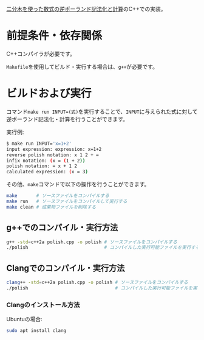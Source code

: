 [二分木を使った数式の逆ポーランド記法化と計算](https://smdn.jp/programming/tips/polish/)のC++での実装。

# 前提条件・依存関係
C++コンパイラが必要です。

`Makefile`を使用してビルド・実行する場合は、`g++`が必要です。

# ビルドおよび実行
コマンド`make run INPUT=(式)`を実行することで、`INPUT`に与えられた式に対して逆ポーランド記法化・計算を行うことができます。

実行例:
```sh
$ make run INPUT='x=1+2'
input expression: expression: x=1+2
reverse polish notation: x 1 2 + =
infix notation: (x = (1 + 2))
polish notation: = x + 1 2
calculated expression: (x = 3)
```

その他、`make`コマンドで以下の操作を行うことができます。

```sh
make       # ソースファイルをコンパイルする
make run   # ソースファイルをコンパイルして実行する
make clean # 成果物ファイルを削除する
```

## g++でのコンパイル・実行方法
```sh
g++ -std=c++2a polish.cpp -o polish # ソースファイルをコンパイルする
./polish                            # コンパイルした実行可能ファイルを実行する
```

## Clangでのコンパイル・実行方法
```sh
clang++ -std=c++2a polish.cpp -o polish # ソースファイルをコンパイルする
./polish                                # コンパイルした実行可能ファイルを実行する
```

### Clangのインストール方法
Ubuntuの場合:
```sh
sudo apt install clang
```
